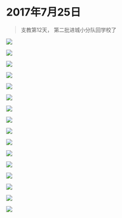 <link href="../../../css/style.css" rel="stylesheet" >

# 2017年7月25日

> 支教第12天， 第二批进城小分队回学校了

![](https://yumiao-static.oss-cn-beijing.aliyuncs.com/image/2017/07/25/IMG_0684.jpg)

![](https://yumiao-static.oss-cn-beijing.aliyuncs.com/image/2017/07/25/IMG_0685.jpg)

![](https://yumiao-static.oss-cn-beijing.aliyuncs.com/image/2017/07/25/IMG_0686.jpg)

![](https://yumiao-static.oss-cn-beijing.aliyuncs.com/image/2017/07/25/IMG_0687.jpg)

![](https://yumiao-static.oss-cn-beijing.aliyuncs.com/image/2017/07/25/IMG_0688.jpg)

![](https://yumiao-static.oss-cn-beijing.aliyuncs.com/image/2017/07/25/IMG_0689.jpg)

![](https://yumiao-static.oss-cn-beijing.aliyuncs.com/image/2017/07/25/IMG_0690.jpg)

![](https://yumiao-static.oss-cn-beijing.aliyuncs.com/image/2017/07/25/IMG_0691.jpg)

![](https://yumiao-static.oss-cn-beijing.aliyuncs.com/image/2017/07/25/IMG_0692.jpg)

![](https://yumiao-static.oss-cn-beijing.aliyuncs.com/image/2017/07/25/IMG_0693.jpg)

![](https://yumiao-static.oss-cn-beijing.aliyuncs.com/image/2017/07/25/IMG_0694.jpg)

![](https://yumiao-static.oss-cn-beijing.aliyuncs.com/image/2017/07/25/IMG_0695.jpg)

![](https://yumiao-static.oss-cn-beijing.aliyuncs.com/image/2017/07/25/IMG_0696.jpg)

![](https://yumiao-static.oss-cn-beijing.aliyuncs.com/image/2017/07/25/IMG_0697.JPG)

![](https://yumiao-static.oss-cn-beijing.aliyuncs.com/image/2017/07/25/IMG_0870.PNG)

![](https://yumiao-static.oss-cn-beijing.aliyuncs.com/image/2017/07/25/IMG_0871.PNG)

<script src="../../../js/x-oss-process.js"></script>
